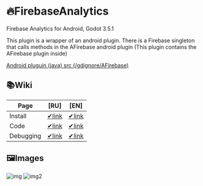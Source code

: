 # 🔥FirebaseAnalytics

Firebase Analytics for Android, Godot 3.5.1

This plugin is a wrapper of an android plugin. There is a Firebase singleton that calls methods in the AFirebase android plugin (This plugin contains the AFirebase plugin inside)

[Android pluguin (java) src (/gdignore/AFirebase)](https://github.com/Qumico/FirebaseAnalytics/tree/main/gdignore/AFirebase)

## 📚Wiki

| Page | [RU] | [EN] |
| --- | --- | --- |
| Install | [✔link](https://github.com/Qumico/FirebaseAnalytics/wiki/Установка-плагина-%5BRU%5D) | [✔link](https://github.com/Qumico/FirebaseAnalytics/wiki/Install-plugin-%5BEN%5D) |
| Code | [✔link](https://github.com/Qumico/FirebaseAnalytics/wiki/Код-%5BRU%5D) | [✔link](https://github.com/Qumico/FirebaseAnalytics/wiki/Code-%5BEN%5D) |
| Debugging | [✔link](https://github.com/Qumico/FirebaseAnalytics/wiki/Отладка-плагина-%5BRU%5D) | [✔link](https://github.com/Qumico/FirebaseAnalytics/wiki/Debugging-plugin-%5BEN%5D) |


## 🖼Images

![img](https://raw.githubusercontent.com/Qumico/FirebaseAnalytics/main/gdignore/preview1.png)
![img2](https://raw.githubusercontent.com/Qumico/FirebaseAnalytics/main/gdignore/preview2.png)

